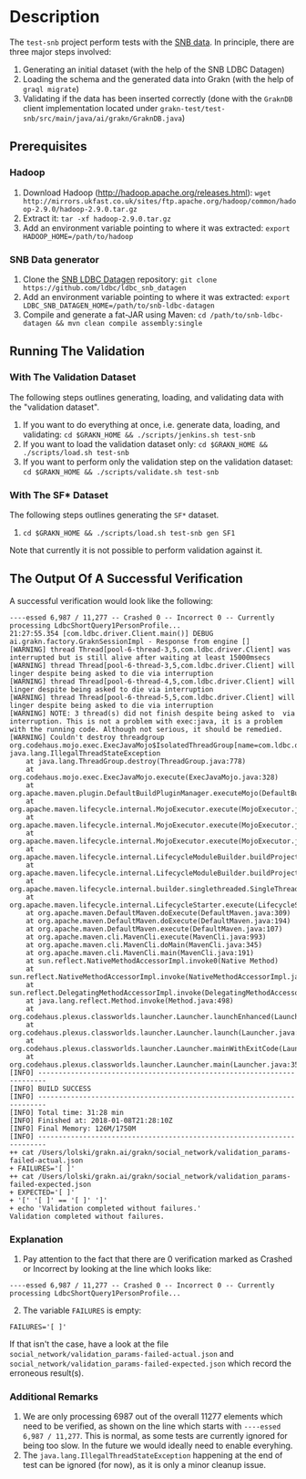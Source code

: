 # Description
The `test-snb` project perform tests with the [SNB data](ldbcouncil.org/developer/snb). In principle, there are three major steps involved:
1. Generating an initial dataset (with the help of the SNB LDBC Datagen)
2. Loading the schema and the generated data into Grakn (with the help of `graql migrate`)
3. Validating if the data has been inserted correctly (done with the `GraknDB` client implementation located under `grakn-test/test-snb/src/main/java/ai/grakn/GraknDB.java`)

## Prerequisites
### Hadoop
1. Download Hadoop (http://hadoop.apache.org/releases.html): `wget http://mirrors.ukfast.co.uk/sites/ftp.apache.org/hadoop/common/hadoop-2.9.0/hadoop-2.9.0.tar.gz`
2. Extract it: `tar -xf hadoop-2.9.0.tar.gz`
3. Add an environment variable pointing to where it was extracted: `export HADOOP_HOME=/path/to/hadoop`

### SNB Data generator
1. Clone the [SNB LDBC Datagen](https://github.com/ldbc/ldbc_snb_datagen) repository: `git clone https://github.com/ldbc/ldbc_snb_datagen`
2. Add an environment variable pointing to where it was extracted: `export LDBC_SNB_DATAGEN_HOME=/path/to/snb-ldbc-datagen`
3. Compile and generate a fat-JAR using Maven: `cd /path/to/snb-ldbc-datagen && mvn clean compile assembly:single`

## Running The Validation
### With The Validation Dataset
The following steps outlines generating, loading, and validating data with the "validation dataset".
1. If you want to do everything at once, i.e. generate data, loading, and validating: `cd $GRAKN_HOME && ./scripts/jenkins.sh test-snb`
2. If you want to load the validation dataset only: `cd $GRAKN_HOME && ./scripts/load.sh test-snb`
3. If you want to perform only the validation step on the validation dataset: `cd $GRAKN_HOME && ./scripts/validate.sh test-snb`

### With The SF* Dataset
The following steps outlines generating the `SF*` dataset.
1. `cd $GRAKN_HOME && ./scripts/load.sh test-snb gen SF1`

Note that currently it is not possible to perform validation against it.

## The Output Of A Successful Verification
A successful verification would look like the following:
```
----essed 6,987 / 11,277 -- Crashed 0 -- Incorrect 0 -- Currently processing LdbcShortQuery1PersonProfile...
21:27:55.354 [com.ldbc.driver.Client.main()] DEBUG ai.grakn.factory.GraknSessionImpl - Response from engine []
[WARNING] thread Thread[pool-6-thread-3,5,com.ldbc.driver.Client] was interrupted but is still alive after waiting at least 15000msecs
[WARNING] thread Thread[pool-6-thread-3,5,com.ldbc.driver.Client] will linger despite being asked to die via interruption
[WARNING] thread Thread[pool-6-thread-4,5,com.ldbc.driver.Client] will linger despite being asked to die via interruption
[WARNING] thread Thread[pool-6-thread-5,5,com.ldbc.driver.Client] will linger despite being asked to die via interruption
[WARNING] NOTE: 3 thread(s) did not finish despite being asked to  via interruption. This is not a problem with exec:java, it is a problem with the running code. Although not serious, it should be remedied.
[WARNING] Couldn't destroy threadgroup org.codehaus.mojo.exec.ExecJavaMojo$IsolatedThreadGroup[name=com.ldbc.driver.Client,maxpri=10]
java.lang.IllegalThreadStateException
	at java.lang.ThreadGroup.destroy(ThreadGroup.java:778)
	at org.codehaus.mojo.exec.ExecJavaMojo.execute(ExecJavaMojo.java:328)
	at org.apache.maven.plugin.DefaultBuildPluginManager.executeMojo(DefaultBuildPluginManager.java:134)
	at org.apache.maven.lifecycle.internal.MojoExecutor.execute(MojoExecutor.java:208)
	at org.apache.maven.lifecycle.internal.MojoExecutor.execute(MojoExecutor.java:154)
	at org.apache.maven.lifecycle.internal.MojoExecutor.execute(MojoExecutor.java:146)
	at org.apache.maven.lifecycle.internal.LifecycleModuleBuilder.buildProject(LifecycleModuleBuilder.java:117)
	at org.apache.maven.lifecycle.internal.LifecycleModuleBuilder.buildProject(LifecycleModuleBuilder.java:81)
	at org.apache.maven.lifecycle.internal.builder.singlethreaded.SingleThreadedBuilder.build(SingleThreadedBuilder.java:51)
	at org.apache.maven.lifecycle.internal.LifecycleStarter.execute(LifecycleStarter.java:128)
	at org.apache.maven.DefaultMaven.doExecute(DefaultMaven.java:309)
	at org.apache.maven.DefaultMaven.doExecute(DefaultMaven.java:194)
	at org.apache.maven.DefaultMaven.execute(DefaultMaven.java:107)
	at org.apache.maven.cli.MavenCli.execute(MavenCli.java:993)
	at org.apache.maven.cli.MavenCli.doMain(MavenCli.java:345)
	at org.apache.maven.cli.MavenCli.main(MavenCli.java:191)
	at sun.reflect.NativeMethodAccessorImpl.invoke0(Native Method)
	at sun.reflect.NativeMethodAccessorImpl.invoke(NativeMethodAccessorImpl.java:62)
	at sun.reflect.DelegatingMethodAccessorImpl.invoke(DelegatingMethodAccessorImpl.java:43)
	at java.lang.reflect.Method.invoke(Method.java:498)
	at org.codehaus.plexus.classworlds.launcher.Launcher.launchEnhanced(Launcher.java:289)
	at org.codehaus.plexus.classworlds.launcher.Launcher.launch(Launcher.java:229)
	at org.codehaus.plexus.classworlds.launcher.Launcher.mainWithExitCode(Launcher.java:415)
	at org.codehaus.plexus.classworlds.launcher.Launcher.main(Launcher.java:356)
[INFO] ------------------------------------------------------------------------
[INFO] BUILD SUCCESS
[INFO] ------------------------------------------------------------------------
[INFO] Total time: 31:28 min
[INFO] Finished at: 2018-01-08T21:28:10Z
[INFO] Final Memory: 126M/1750M
[INFO] ------------------------------------------------------------------------
++ cat /Users/lolski/grakn.ai/grakn/social_network/validation_params-failed-actual.json
+ FAILURES='[ ]'
++ cat /Users/lolski/grakn.ai/grakn/social_network/validation_params-failed-expected.json
+ EXPECTED='[ ]'
+ '[' '[ ]' == '[ ]' ']'
+ echo 'Validation completed without failures.'
Validation completed without failures.
```

### Explanation
1. Pay attention to the fact that there are 0 verification marked as Crashed or Incorrect by looking at the line which looks like:
```
----essed 6,987 / 11,277 -- Crashed 0 -- Incorrect 0 -- Currently processing LdbcShortQuery1PersonProfile...
```

2. The variable `FAILURES` is empty:
```
FAILURES='[ ]'
```
If that isn't the case, have a look at the file `social_network/validation_params-failed-actual.json` and `social_network/validation_params-failed-expected.json` which record the erroneous result(s).

### Additional Remarks
1. We are only processing 6987 out of the overall 11277 elements which need to be verified, as shown on the line which starts with `----essed 6,987 / 11,277`. This is normal, as some tests are currently ignored for being too slow. In the future we would ideally need to enable everyhing.
2. The `java.lang.IllegalThreadStateException` happening at the end of test can be ignored (for now), as it is only a minor cleanup issue.
